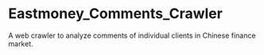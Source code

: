 # Eastmoney_Comments_Crawler
A web crawler to analyze comments of individual clients in Chinese finance market.

